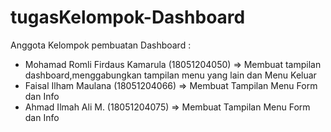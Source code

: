 # tugasKelompok-Dashboard
Anggota Kelompok pembuatan Dashboard : 
- Mohamad Romli Firdaus Kamarula (18051204050) => Membuat tampilan dashboard,menggabungkan tampilan menu yang lain dan Menu Keluar 
- Faisal Ilham Maulana (18051204066) => Membuat Tampilan Menu Form dan Info 
- Ahmad Ilmah Ali M. (18051204075) => Membuat Tampilan Menu Form dan Info

